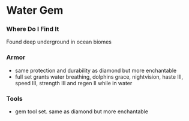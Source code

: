 # Water Gem

### Where Do I Find It
Found deep underground in ocean biomes

### Armor
- same protection and durability as diamond but more enchantable
- full set grants water breathing, dolphins grace, nightvision, haste III, speed III, strength III and regen II while in water

### Tools
- gem tool set. same as diamond but more enchantable